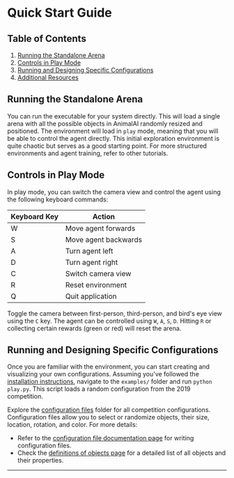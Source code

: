 # Quick Start Guide

## Table of Contents
1. [Running the Standalone Arena](#running-the-standalone-arena)
2. [Controls in Play Mode](#controls-in-play-mode)
3. [Running and Designing Specific Configurations](#running-and-designing-specific-configurations)
4. [Additional Resources](#additional-resources)

## Running the Standalone Arena

You can run the executable for your system directly. This will load a single arena with all the possible objects in AnimalAI randomly resized and positioned. The environment will load in `play` mode, meaning that you will be able to control the agent directly. This initial exploration environment is quite chaotic but serves as a good starting point. For more structured environments and agent training, refer to other tutorials.

## Controls in Play Mode

In play mode, you can switch the camera view and control the agent using the following keyboard commands:

| Keyboard Key  | Action               |
| ------------- | -------------------- |
| W             | Move agent forwards  |
| S             | Move agent backwards |
| A             | Turn agent left      |
| D             | Turn agent right     |
| C             | Switch camera view   |
| R             | Reset environment    |
| Q             | Quit application     |

Toggle the camera between first-person, third-person, and bird's eye view using the `C` key. The agent can be controlled using `W`, `A`, `S`, `D`. Hitting `R` or collecting certain rewards (green or red) will reset the arena.

## Running and Designing Specific Configurations

Once you are familiar with the environment, you can start creating and visualizing your own configurations. Assuming you've followed the [installation instructions](../README.md#requirements), navigate to the `examples/` folder and run `python play.py`. This script loads a random configuration from the 2019 competition.

Explore the [configuration files](../configs/competition) folder for all competition configurations. Configuration files allow you to select or randomize objects, their size, location, rotation, and color. For more details:
 - Refer to the [configuration file documentation page](configFile.md) for writing configuration files.
 - Check the [definitions of objects page](definitionsOfObjects.md) for a detailed list of all objects and their properties.

---

